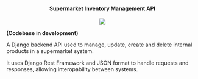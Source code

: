 <h4 align="center">Supermarket Inventory Management API</h4>

<p align="center">
    <a href="https://github.com/bluesoc/Supermarket-Inventory-Management-API/commits/main">
        <img src="https://img.shields.io/github/last-commit/bluesoc/Supermarket-Inventory-Management-API/main"/>
    </a>
</p>

**(Codebase in development)**


A Django backend API used to manage, update, create and delete internal products in a supermarket system. 

It uses Django Rest Framework and JSON format to handle requests and responses, allowing interopability between systems.
